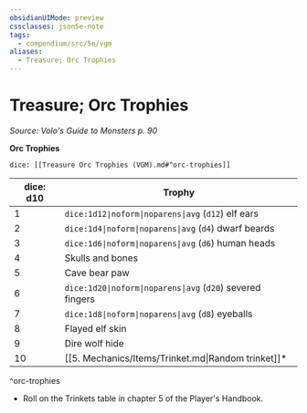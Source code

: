 ```yaml
---
obsidianUIMode: preview
cssclasses: json5e-note
tags:
  - compendium/src/5e/vgm
aliases:
  - Treasure; Orc Trophies
---
```

# Treasure; Orc Trophies
*Source: Volo's Guide to Monsters p. 90* 

**Orc Trophies**

`dice: [[Treasure Orc Trophies (VGM).md#^orc-trophies]]`

| dice: d10 | Trophy |
|-----------|--------|
| 1 | `dice:1d12\|noform\|noparens\|avg` (`d12`) elf ears |
| 2 | `dice:1d4\|noform\|noparens\|avg` (`d4`) dwarf beards |
| 3 | `dice:1d6\|noform\|noparens\|avg` (`d6`) human heads |
| 4 | Skulls and bones |
| 5 | Cave bear paw |
| 6 | `dice:1d20\|noform\|noparens\|avg` (`d20`) severed fingers |
| 7 | `dice:1d8\|noform\|noparens\|avg` (`d8`) eyeballs |
| 8 | Flayed elf skin |
| 9 | Dire wolf hide |
| 10 | [[5. Mechanics/Items/Trinket.md\|Random trinket]]* |
^orc-trophies

* Roll on the Trinkets table in chapter 5 of the Player's Handbook.
